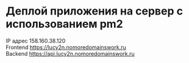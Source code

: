 # Деплой приложения на сервер с использованием pm2

IP адрес 158.160.38.120 <br>
Frontend https://lucy2n.nomoredomainswork.ru <br>
Backend https://api.lucy2n.nomoredomainswork.ru
